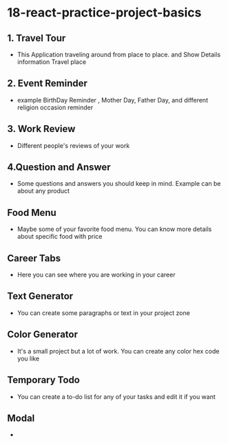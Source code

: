 # 18-react-practice-project-basics

## 1. Travel Tour
* This Application traveling around from place to place. and Show Details information Travel place

## 2. Event Reminder
* example BirthDay Reminder , Mother Day, Father Day, and different religion occasion reminder

## 3. Work Review
* Different people's reviews of your work

## 4.Question and Answer
* Some questions and answers you should keep in mind. Example can be about any product

## Food Menu
* Maybe some of your favorite food menu. You can know more details about specific food with price

## Career Tabs
* Here you can see where you are working in your career

## Text Generator
* You can create some paragraphs or text in your project zone

## Color Generator
* It's a small project but a lot of work. You can create any color hex code you like

## Temporary Todo
* You can create a to-do list for any of your tasks and edit it if you want

## Modal
* 
